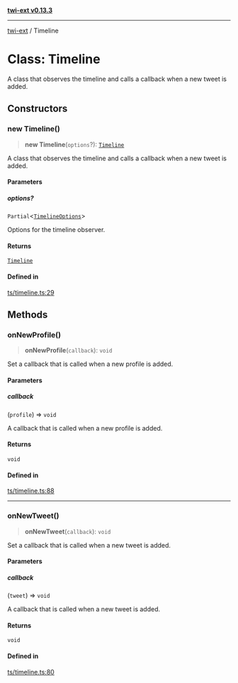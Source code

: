 [**twi-ext v0.13.3**](../README.md)

***

[twi-ext](../README.md) / Timeline

# Class: Timeline

A class that observes the timeline and calls a callback when a new tweet is added.

## Constructors

### new Timeline()

> **new Timeline**(`options`?): [`Timeline`](Timeline.md)

A class that observes the timeline and calls a callback when a new tweet is added.

#### Parameters

##### options?

`Partial`\<[`TimelineOptions`](../interfaces/TimelineOptions.md)\>

Options for the timeline observer.

#### Returns

[`Timeline`](Timeline.md)

#### Defined in

[ts/timeline.ts:29](https://github.com/Robot-Inventor/twi-ext/blob/9cf258aebb6141e3686a72c9730d5b2be992fe8e/src/ts/timeline.ts#L29)

## Methods

### onNewProfile()

> **onNewProfile**(`callback`): `void`

Set a callback that is called when a new profile is added.

#### Parameters

##### callback

(`profile`) => `void`

A callback that is called when a new profile is added.

#### Returns

`void`

#### Defined in

[ts/timeline.ts:88](https://github.com/Robot-Inventor/twi-ext/blob/9cf258aebb6141e3686a72c9730d5b2be992fe8e/src/ts/timeline.ts#L88)

***

### onNewTweet()

> **onNewTweet**(`callback`): `void`

Set a callback that is called when a new tweet is added.

#### Parameters

##### callback

(`tweet`) => `void`

A callback that is called when a new tweet is added.

#### Returns

`void`

#### Defined in

[ts/timeline.ts:80](https://github.com/Robot-Inventor/twi-ext/blob/9cf258aebb6141e3686a72c9730d5b2be992fe8e/src/ts/timeline.ts#L80)
